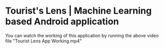 # Tourist's Lens | Machine Learning based Android application

You can watch the working of this application by running the above video file "Tourist Lens App Working.mp4"

